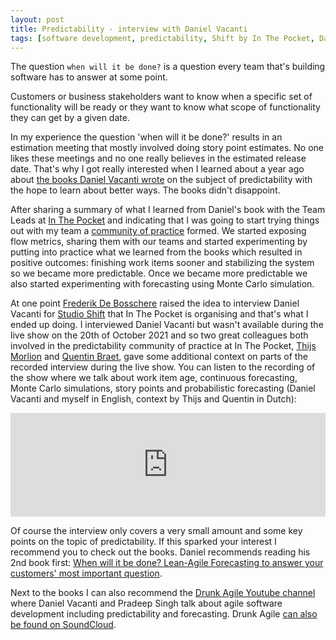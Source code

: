 ```yaml
---
layout: post
title: Predictability - interview with Daniel Vacanti
tags: [software development, predictability, Shift by In The Pocket, Daniel Vacanti]
---
```


The question `when will it be done?` is a question every team that's building software has to answer at some point.

Customers or business stakeholders want to know when a specific set of functionality will be ready or they want to know what scope of functionality they can get by a given date. 

In my experience the question 'when will it be done?' results in an estimation meeting that mostly involved doing story point estimates. No one likes these meetings and no one really believes in the estimated release date. That's why I got really interested when I learned about a year ago about [the books Daniel Vacanti wrote](https://www.amazon.com/Daniel-Vacanti/e/B013ZZLLNG%3Fref=dbs_a_mng_rwt_scns_share) on the subject of predictability with the hope to learn about better ways. The books didn't disappoint.


After sharing a summary of what I learned from Daniel's book with the Team Leads at [In The Pocket](https://www.inthepocket.com) and indicating that I was going to start trying things out with my team a [community of practice](https://en.wikipedia.org/wiki/Community_of_practice) formed. We started exposing flow metrics, sharing them with our teams and started experimenting by putting into practice what we learned from the books which resulted in positive outcomes: finishing work items sooner and stabilizing the system so we became more predictable. Once we became more predictable we also started experimenting with forecasting using Monte Carlo simulation.

At one point [Frederik De Bosschere](https://twitter.com/nonkelfreddy) raised the idea to interview Daniel Vacanti for [Studio Shift](https://www.shift-21.com) that In The Pocket is organising and that's what I ended up doing.  I interviewed Daniel Vacanti but wasn't available during the live show on the 20th of October 2021 and so two great colleagues both involved in the predictability community of practice at In The Pocket, [Thijs Morlion](https://twitter.com/T_Morlion) and [Quentin Braet](https://twitter.com/qbraet), gave some additional context on parts of the recorded interview during the live show.  You can listen to the recording of the show where we talk about work item age, continuous forecasting, Monte Carlo simulations, story points and probabilistic forecasting (Daniel Vacanti and myself in English, context by Thijs and Quentin in Dutch):


<iframe id="sc-widget" src="https://w.soundcloud.com/player/?url=https%3A//api.soundcloud.com/tracks/1144999579" width="100%" height="166" scrolling="no" frameborder="no"></iframe>
<script src="https://w.soundcloud.com/player/api.js" type="text/javascript"></script>
<script type="text/javascript">
  (function(){
    var widgetIframe = document.getElementById('sc-widget'),
        widget       = SC.Widget(widgetIframe);

    widget.bind(SC.Widget.Events.READY, function() {
      // Set start of the interview in miliseconds (1hour 41 min 51 sec)
      widget.seekTo(6110000);
    });
  }());
</script>

Of course the interview only covers a very small amount and some key points on the topic of predictability. If this sparked your interest I recommend you to check out the books. Daniel recommends reading his 2nd book first: [When will it be done? Lean-Agile Forecasting to answer your customers' most important question](https://www.amazon.com/gp/product/B084WVMKLC/ref=dbs_a_def_rwt_hsch_vapi_taft_p1_i0).  

Next to the books I can also recommend the [Drunk Agile Youtube channel](https://www.youtube.com/channel/UC758reHaPAeEixmCjWIbsOA) where Daniel Vacanti and Pradeep Singh talk about agile software development including predictability and forecasting. Drunk Agile [can also be found on SoundCloud](https://soundcloud.com/prateek-singh-834486192).

